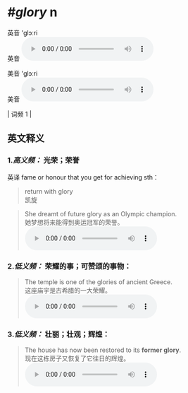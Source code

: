 # ***\#glory*** n
英音 'ɡlɔːri  
英音
<audio src="./media/glory-B.aac" controls="controls"></audio>

美音 'ɡlɔːri  
美音
<audio src="./media/glory.aac" controls="controls"></audio>



| 词频 1 |  

英文释义
---
### 1.*高义频：* **光荣；荣誉**  
英译 fame or honour that you get for achieving sth：

 > return with glory  
 > 凯旋    

 > She dreamt of future glory as an Olympic champion.  
 > 她梦想将来能得到奥运冠军的荣誉。    
<audio src="./media/She dreamt of future 317补录_AAC.aac" controls="controls"></audio>

### 2.*低义频：* **荣耀的事；可赞颂的事物：**  

 > The temple is one of the glories of ancient Greece.  
 > 这座庙宇是古希腊的一大荣耀。    
<audio src="./media/glory-2.aac" controls="controls"></audio>

### 3.*低义频：* **壮丽；壮观；辉煌：**  

 > The house has now been restored to its **former glory**.  
 > 现在这栋房子又恢复了它往日的辉煌。    
<audio src="./media/glory-3.aac" controls="controls"></audio>


